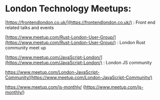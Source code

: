 # London Technology Meetups:

[https://frontendlondon.co.uk/](https://frontendlondon.co.uk/) : Front end related talks and events

[https://www.meetup.com/Rust-London-User-Group/](https://www.meetup.com/Rust-London-User-Group/) : London Rust community meet up 

[https://www.meetup.com/JavaScript-London/](https://www.meetup.com/JavaScript-London/) : London JS community 

https://www.meetup.com/London-JavaScript-Community/(https://www.meetup.com/London-JavaScript-Community/)

https://www.meetup.com/js-monthly/ (https://www.meetup.com/js-monthly/)
